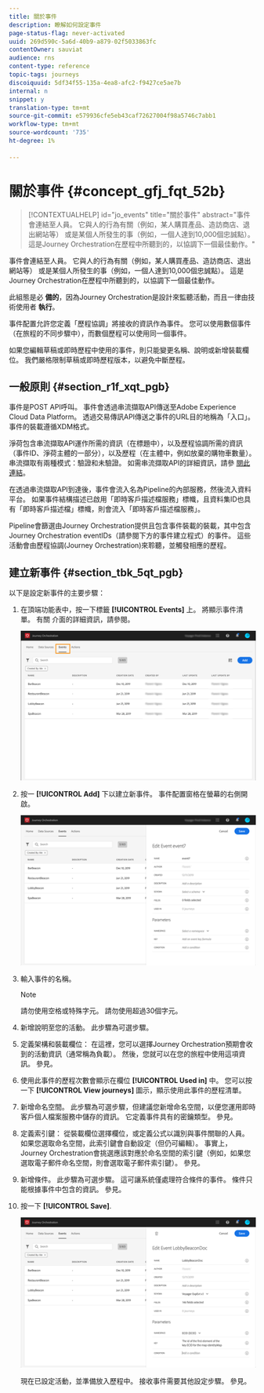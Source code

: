 ```yaml
---
title: 關於事件
description: 瞭解如何設定事件
page-status-flag: never-activated
uuid: 269d590c-5a6d-40b9-a879-02f5033863fc
contentOwner: sauviat
audience: rns
content-type: reference
topic-tags: journeys
discoiquuid: 5df34f55-135a-4ea8-afc2-f9427ce5ae7b
internal: n
snippet: y
translation-type: tm+mt
source-git-commit: e579936cfe5eb43caf72627004f98a5746c7abb1
workflow-type: tm+mt
source-wordcount: '735'
ht-degree: 1%

---
```



# 關於事件 {#concept_gfj_fqt_52b}

>[!CONTEXTUALHELP]
>id="jo_events"
>title="關於事件"
>abstract="事件會連結至人員。 它與人的行為有關（例如，某人購買產品、造訪商店、退出網站等） 或是某個人所發生的事（例如，一個人達到10,000個忠誠點）。 這是Journey Orchestration在歷程中所聽到的，以協調下一個最佳動作。"

事件會連結至人員。 它與人的行為有關（例如，某人購買產品、造訪商店、退出網站等） 或是某個人所發生的事（例如，一個人達到10,000個忠誠點）。 這是Journey Orchestration在歷程中所聽到的，以協調下一個最佳動作。

此組態是必 **備的**，因為Journey Orchestration是設計來監聽活動，而且一律由技術使用者 **執行**。

事件配置允許您定義「歷程協調」將接收的資訊作為事件。 您可以使用數個事件（在旅程的不同步驟中），而數個歷程可以使用同一個事件。

如果您編輯草稿或即時歷程中使用的事件，則只能變更名稱、說明或新增裝載欄位。 我們嚴格限制草稿或即時歷程版本，以避免中斷歷程。

## 一般原則 {#section_r1f_xqt_pgb}

事件是POST API呼叫。 事件會透過串流擷取API傳送至Adobe Experience Cloud Data Platform。 透過交易傳訊API傳送之事件的URL目的地稱為「入口」。 事件的裝載遵循XDM格式。

淨荷包含串流擷取API運作所需的資訊（在標題中），以及歷程協調所需的資訊（事件ID、淨荷主體的一部分），以及歷程（在主體中，例如放棄的購物車數量）。 串流擷取有兩種模式：驗證和未驗證。 如需串流擷取API的詳細資訊，請參 [閱此連結](https://docs.adobe.com/content/help/en/experience-platform/xdm/api/getting-started.html)。

在透過串流擷取API到達後，事件會流入名為Pipeline的內部服務，然後流入資料平台。 如果事件結構描述已啟用「即時客戶描述檔服務」標幟，且資料集ID也具有「即時客戶描述檔」標幟，則會流入「即時客戶描述檔服務」。

Pipeline會篩選由Journey Orchestration提供且包含事件裝載的裝載，其中包含Journey Orchestration eventIDs（請參閱下方的事件建立程式）的事件。 這些活動會由歷程協調(Journey Orchestration)來聆聽，並觸發相應的歷程。

## 建立新事件 {#section_tbk_5qt_pgb}

以下是設定新事件的主要步驟：

1. 在頂端功能表中，按一下標籤 **[!UICONTROL Events]** 上。 將顯示事件清單。 有關 [](../about/user-interface.md) 介面的詳細資訊，請參閱。

   ![](../assets/journey5.png)

1. 按一 **[!UICONTROL Add]** 下以建立新事件。 事件配置窗格在螢幕的右側開啟。

   ![](../assets/journey6.png)

1. 輸入事件的名稱。

   >[!NOTE]
   >
   >請勿使用空格或特殊字元。 請勿使用超過30個字元。

1. 新增說明至您的活動。 此步驟為可選步驟。
1. 定義架構和裝載欄位： 在這裡，您可以選擇Journey Orchestration預期會收到的活動資訊（通常稱為負載）。 然後，您就可以在您的旅程中使用這項資訊。 參見[](../event/defining-the-payload-fields.md)。
1. 使用此事件的歷程次數會顯示在欄位 **[!UICONTROL Used in]** 中。 您可以按一下 **[!UICONTROL View journeys]** 圖示，顯示使用此事件的歷程清單。
1. 新增命名空間。 此步驟為可選步驟，但建議您新增命名空間，以便您運用即時客戶個人檔案服務中儲存的資訊。 它定義事件具有的密鑰類型。 參見[](../event/selecting-the-namespace.md)。
1. 定義索引鍵： 從裝載欄位選擇欄位，或定義公式以識別與事件關聯的人員。 如果您選取命名空間，此索引鍵會自動設定（但仍可編輯）。 事實上，Journey Orchestration會挑選應該對應於命名空間的索引鍵（例如，如果您選取電子郵件命名空間，則會選取電子郵件索引鍵）。 參見[](../event/defining-the-event-key.md)。
1. 新增條件。 此步驟為可選步驟。 這可讓系統僅處理符合條件的事件。 條件只能根據事件中包含的資訊。 參見[](../event/adding-a-condition.md)。
1. 按一下 **[!UICONTROL Save]**.

   ![](../assets/journey7.png)

   現在已設定活動，並準備放入歷程中。 接收事件需要其他設定步驟。 參見[](../event/additional-steps-to-send-events-to-journey-orchestration.md)。
